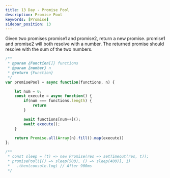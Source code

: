 ```yaml
---
title: 13 Day - Promise Pool
description: Promise Pool
keywords: [Promise]
sidebar_position: 13
---
```


Given two promises promise1 and promise2, return a new promise. promise1 and promise2 will both resolve with a number. 
The returned promise should resolve with the sum of the two numbers.

```js
/**
 * @param {Function[]} functions
 * @param {number} n
 * @return {Function}
 */
var promisePool = async function(functions, n) {

    let num = 0;
    const execute = async function() {    
        if(num === functions.length) {
            return
        }

        await functions[num++]();
        await execute();
    }

    return Promise.all(Array(n).fill().map(execute))
};

/**
 * const sleep = (t) => new Promise(res => setTimeout(res, t));
 * promisePool([() => sleep(500), () => sleep(400)], 1)
 *   .then(console.log) // After 900ms
 */
```
